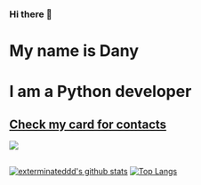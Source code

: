 ### Hi there 👋

# My name is Dany
# I am a Python developer
## [Check my card for contacts](https://exterminateddd.github.io "Visit Card Website")
[<img src="https://www.codewars.com/users/exterminateddd/badges/large">](https://www.codewars.com/users/exterminateddd)
## 
[![exterminateddd's github stats](https://github-readme-stats.vercel.app/api?username=exterminateddd&show_icons=true&theme=radical&layout=compact)](https://github.com/anuraghazra/github-readme-stats)
[![Top Langs](https://github-readme-stats.vercel.app/api/top-langs/?username=exterminateddd&layout=compact&theme=tokyonight)](https://github.com/exterminateddd/github-readme-stats)
